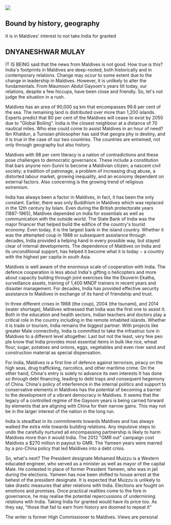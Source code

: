 ![](_page_0_Picture_0.jpeg)

## Bound by history, geography

It is in Maldives' interest to not take India for granted

## DNYANESHWAR MULAY

IT IS BEING said that the news from Maldives is not good. How true is this? India's footprints in Maldives are deep-rooted, both historically and in contemporary relations. Change may occur to some extent due to the change in leadership in Maldives. However, it is unlikely to alter the fundamentals. From Maumoon Abdul Gayoom's years till today, our relations, despite a few hiccups, have been close and friendly. So, let's not judge the situation in a rush.

Maldives has an area of 90,000 sq km that encompasses 99.6 per cent of the sea. The remaining land is distributed over more than 1,200 islands. Experts predict that 80 per cent of the Maldives will cease to exist by 2050 due to "Global Boiling". India is the closest neighbour at a distance of 70 nautical miles. Who else could come to assist Maldives in an hour of need? Ibn Khaldun, a Tunisian philosopher has said that geogra phy is destiny, and it is true in the case of our two countries. The countries are entwined, not only through geography but also history.

Maldives with 98 per cent literacy is a nation of contradictions and these pose challenges to democratic governance. These include a constitution that bars anyone non-Sunni to become a Maldivian citizen; a nascent civil society; a tradition of patronage, a problem of increasing drug abuse, a distorted labour market, growing inequality, and an economy dependent on external factors. Also concerning is the growing trend of religious extremism.

India has always been a factor in Maldives, in fact, it has been the only constant. Earlier, there was only Buddhism in Maldives which was replaced in the 12th century by Islam. Even during the British protectorate years (1887-1965), Maldives depended on India for essentials as well as communication with the outside world. The State Bank of India was the major financer that helped build the edifice of the country's tourist economy. Even today, it is the largest bank in the island country. Whether it was the attempted coup in 1988 or subsequent assistance through decades, India provided a helping hand in every possible way, but stayed clear of internal developments. The dependence of Maldives on India and its unconditional support, has helped it become what it is today  $-$  a country with the highest per capita in south Asia.

Maldives is well aware of the enormous scale of cooperation with India. The defence cooperation is less about India's gifting o helicopters and more about capacity buildng through joint exercises like the Ekuverin Ekatha, surveillance assets, training of 1,400 MNDF trainers in recent years and disaster management. For decades, India has provided effective security assistance to Maldives in exchange of its hand of friendship and trust.

In three different crises in 1988 (the coup), 2004 (the tsunami), and 2014 (water shortage), Maldives witnessed that India was the first one to assist it. Both in the education and health sectors, Indian teachers and doctors play a critical role in the country including in the remote inhabited islands. Whether it is trade or tourism, India remains the biggest partner. With projects like greater Male connectivity, India is committed to take the infrastruc ture in Maldives to a different level altogether. Last but not the least, very few peo ple know that India provides most essential items in bulk like rice, wheat flour, sugar, potatoes and onions, eggs, vegetables and even river sand and construction material as special dispensation.

For India, Maldives is a first line of defence against terrorism, piracy on the high seas, drug trafficking, narcotics, and other maritime crime. On the other hand, China's entry is solely to advance its own interests It has done so through debt financing, leading to debt traps and consequent hegemony of China. China's policy of interference in the internal politics and support to conservative elements in Maldives has the potential of becoming a barrier to the development of a vibrant democracy in Maldives. It seems that the legacy of a controlled regime of the Gayoom years is being carried forward by elements that are aligning with China for their narrow gains. This may not be in the larger interest of the nation in the long run.

India is steadfast in its commitments towards Maldives and has always walked the extra mile towards building relations. Any impulsive steps to undo the carefully nurtured all encompassing partnership is likely to harm Maldives more than it would India. The 2012 "GMR out" campaign cost Maldives a \$270 million in payout to GMR. The Yameen years were marred by a pro-China policy that led Maldives into a debt crisis.

So, what's next? The President designate Mohamed Muizzu is a Western educated engineer, who served as a minister as well as mayor of the capital Male. He contested in place of former President Yameen, who was in jail during the elections. Yameen has now been shifted to house arrest at the behest of the president designate. It is expected that Muizzu is unlikely to take drastic measures that alter relations with India. Elections are fought on emotions and promises. Once practical realities come to the fore in governance, he may realise the potential repercussions of undermining relations with India. Taking India for granted would have its price too. As they say, "those that fail to earn from history are doomed to repeat it"

The writer is former High Commissioner to Maldives. Views are personal